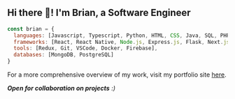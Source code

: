 ## Hi there 👋! I'm Brian, a Software Engineer

```javascript
const brian = {
  languages: [Javascript, Typescript, Python, HTML, CSS, Java, SQL, PHP],
  frameworks: [React, React Native, Node.js, Express.js, Flask, Next.js],
  tools: [Redux, Git, VSCode, Docker, Firebase],
  databases: [MongoDB, PostgreSQL]
}
```
For a more comprehensive overview of my work, visit my portfolio site [here](https://portfolio-brianmunyao.vercel.app/).

<em><b>Open for collaboration on projects</b> :)</em>


<!-- [![Top Langs](https://github-readme-stats.vercel.app/api/top-langs/?username=brianMunyao&layout=compact)](https://github.com/brianMunyao/github-readme-stats) -->

<!--
**brianMunyao/brianMunyao** is a ✨ _special_ ✨ repository because its `README.md` (this file) appears on your GitHub profile.

Here are some ideas to get you started:

- 🔭 I’m currently working on ...
- 🌱 I’m currently learning ...
- 👯 I’m looking to collaborate on ...
- 🤔 I’m looking for help with ...
- 💬 Ask me about ...
- 📫 How to reach me: ...
- 😄 Pronouns: ...
- ⚡ Fun fact: ...
-->
